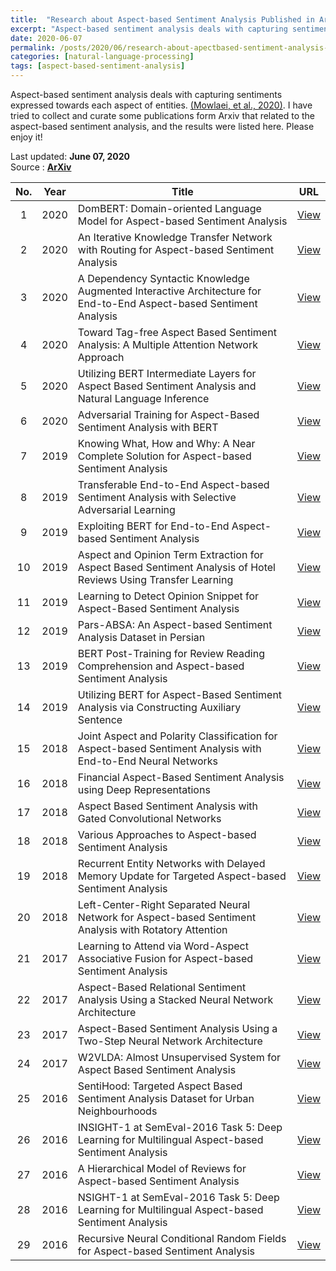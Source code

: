 ```yaml
---
title:  "Research about Aspect-based Sentiment Analysis Published in ArXiv"
excerpt: "Aspect-based sentiment analysis deals with capturing sentiments expressed towards each aspect of entities.  I have tried to collect and curate some publications form Arxiv that related to the aspect-based sentiment analysis, and the results were listed here. Please enjoy it! "
date: 2020-06-07
permalink: /posts/2020/06/research-about-apectbased-sentiment-analysis-published-in-arxiv/
categories: [natural-language-processing]
tags: [aspect-based-sentiment-analysis]
---
```


Aspect-based sentiment analysis deals with capturing sentiments expressed towards each aspect of entities. [(Mowlaei, et al., 2020)](https://doi.org/10.1016/j.eswa.2020.113234). I have tried to collect and curate some publications form Arxiv that related to the aspect-based sentiment analysis, and the results were listed here. Please enjoy it! 

Last updated: **June 07, 2020** <br />
Source      : [**ArXiv**](https://arxiv.org/)

|No.| Year  |  Title | URL      |
|:-:| :---: | ------ | :------: |
|1|2020|DomBERT: Domain-oriented Language Model for Aspect-based Sentiment Analysis| [View](https://arxiv.org/abs/2004.13816) |
|2|2020|An Iterative Knowledge Transfer Network with Routing for Aspect-based Sentiment Analysis| [View](https://arxiv.org/abs/2004.01935) |
|3|2020|A Dependency Syntactic Knowledge Augmented Interactive Architecture for End-to-End Aspect-based Sentiment Analysis| [View](https://arxiv.org/abs/2004.01951) |
|4|2020|Toward Tag-free Aspect Based Sentiment Analysis: A Multiple Attention Network Approach| [View](https://arxiv.org/abs/2003.09986) |
|5|2020|Utilizing BERT Intermediate Layers for Aspect Based Sentiment Analysis and Natural Language Inference| [View](https://arxiv.org/abs/2002.04815) |
|6|2020|Adversarial Training for Aspect-Based Sentiment Analysis with BERT| [View](https://arxiv.org/abs/2001.11316) |
|7|2019|Knowing What, How and Why: A Near Complete Solution for Aspect-based Sentiment Analysis| [View](https://arxiv.org/abs/1911.01616) |
|8|2019|Transferable End-to-End Aspect-based Sentiment Analysis with Selective Adversarial Learning| [View](https://arxiv.org/abs/1910.14192) |
|9|2019|Exploiting BERT for End-to-End Aspect-based Sentiment Analysis| [View](https://arxiv.org/abs/1910.00883) |
|10|2019|Aspect and Opinion Term Extraction for Aspect Based Sentiment Analysis of Hotel Reviews Using Transfer Learning| [View](https://arxiv.org/abs/1909.11879) |
|11|2019|Learning to Detect Opinion Snippet for Aspect-Based Sentiment Analysis| [View](https://arxiv.org/abs/1909.11297) |
|12|2019|Pars-ABSA: An Aspect-based Sentiment Analysis Dataset in Persian| [View](https://arxiv.org/abs/1908.01815) |
|13|2019|BERT Post-Training for Review Reading Comprehension and Aspect-based Sentiment Analysis| [View](https://arxiv.org/abs/1904.02232) |
|14|2019|Utilizing BERT for Aspect-Based Sentiment Analysis via Constructing Auxiliary Sentence| [View](https://arxiv.org/abs/1903.09588) |
|15|2018|Joint Aspect and Polarity Classification for Aspect-based Sentiment Analysis with End-to-End Neural Networks| [View](https://arxiv.org/abs/1808.09238) |
|16|2018|Financial Aspect-Based Sentiment Analysis using Deep Representations| [View](https://arxiv.org/abs/1808.07931) |
|17|2018|Aspect Based Sentiment Analysis with Gated Convolutional Networks| [View](https://arxiv.org/abs/1805.07043) |
|18|2018|Various Approaches to Aspect-based Sentiment Analysis| [View](https://arxiv.org/abs/1805.01984) |
|19|2018|Recurrent Entity Networks with Delayed Memory Update for Targeted Aspect-based Sentiment Analysis| [View](https://arxiv.org/abs/1804.11019) |
|20|2018|Left-Center-Right Separated Neural Network for Aspect-based Sentiment Analysis with Rotatory Attention| [View](https://arxiv.org/abs/1802.00892) |
|21|2017|Learning to Attend via Word-Aspect Associative Fusion for Aspect-based Sentiment Analysis| [View](https://arxiv.org/abs/1712.05403) |
|22|2017|Aspect-Based Relational Sentiment Analysis Using a Stacked Neural Network Architecture| [View](https://arxiv.org/abs/1709.06309) |
|23|2017|Aspect-Based Sentiment Analysis Using a Two-Step Neural Network Architecture| [View](https://arxiv.org/abs/1709.06311) |
|24|2017|W2VLDA: Almost Unsupervised System for Aspect Based Sentiment Analysis| [View](https://arxiv.org/abs/1705.07687) |
|25|2016|SentiHood: Targeted Aspect Based Sentiment Analysis Dataset for Urban Neighbourhoods| [View](https://arxiv.org/abs/1610.03771) |
|26|2016|INSIGHT-1 at SemEval-2016 Task 5: Deep Learning for Multilingual Aspect-based Sentiment Analysis| [View](https://arxiv.org/abs/1609.02748) |
|27|2016|A Hierarchical Model of Reviews for Aspect-based Sentiment Analysis| [View](https://arxiv.org/abs/1609.02745) |
|28|2016|NSIGHT-1 at SemEval-2016 Task 5: Deep Learning for Multilingual Aspect-based Sentiment Analysis| [View](https://arxiv.org/abs/1609.02748) |
|29|2016|Recursive Neural Conditional Random Fields for Aspect-based Sentiment Analysis| [View](https://arxiv.org/abs/1603.06679) |
